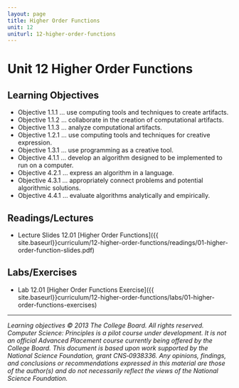 ```yaml
---
layout: page
title: Higher Order Functions
unit: 12
uniturl: 12-higher-order-functions
---
```



Unit 12 Higher Order Functions
===============================


Learning Objectives
-------------------
* Objective 1.1.1 … use computing tools and techniques to create artifacts.
* Objective 1.1.2 … collaborate in the creation of computational artifacts.
* Objective 1.1.3 … analyze computational artifacts.
* Objective 1.2.1 … use computing tools and techniques for creative expression.
* Objective 1.3.1 … use programming as a creative tool.
* Objective 4.1.1 … develop an algorithm designed to be implemented to run on a computer.
* Objective 4.2.1 … express an algorithm in a language.
* Objective 4.3.1 … appropriately connect problems and potential algorithmic solutions.
* Objective 4.4.1 … evaluate algorithms analytically and empirically.

Readings/Lectures
-----------------
 * Lecture Slides 12.01 [Higher Order Functions]({{ site.baseurl}}curriculum/12-higher-order-functions/readings/01-higher-order-function-slides.pdf)


Labs/Exercises
--------------
 * Lab 12.01 [Higher Order Functions Exercise]({{ site.baseurl}}curriculum/12-higher-order-functions/labs/01-higher-order-functions-exercises)

---
*Learning objectives © 2013 The College Board. All rights reserved. Computer Science: Principles is a pilot course under development. It is not an official Advanced Placement course currently being offered by the College Board. This document is based upon work supported by the National Science Foundation, grant CNS‐0938336. Any opinions, findings, and conclusions or recommendations expressed in this material are those of the author(s) and do not necessarily reflect the views of the National Science Foundation.*
 


